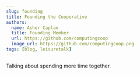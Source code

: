 ```yaml
---
slug: founding
title: Founding the Cooperative
authors:
  name: Asher Caplan
  title: Founding Member
  url: https://github.com/computingcoop
  image_url: https://github.com/computingcoop.png
tags: [blog, leisuretalk]
---
```


Talking about spending more time together.
